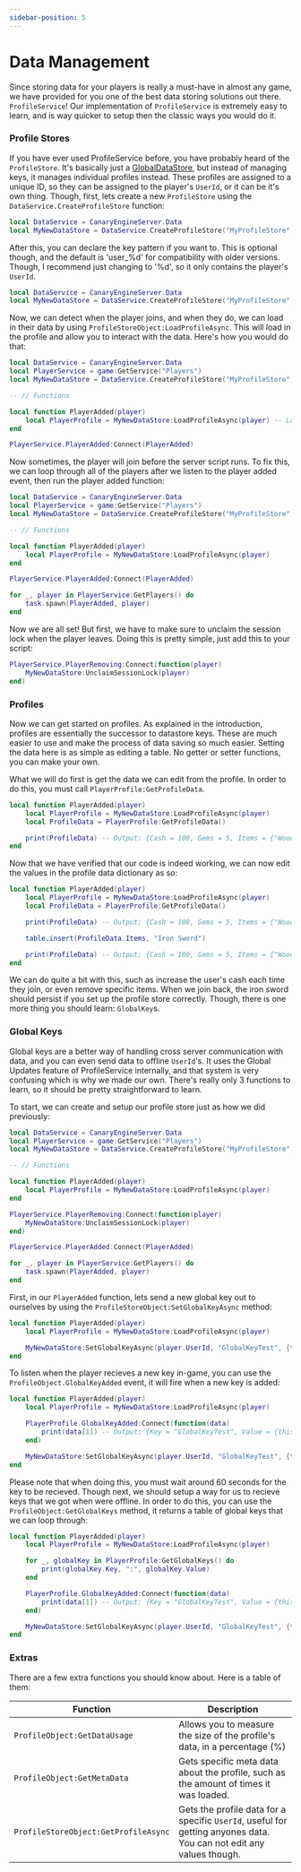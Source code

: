 ```yaml
---
sidebar-position: 5
---
```


# Data Management

Since storing data for your players is really a must-have in almost any game, we have provided for you one of the best data storing solutions out there. `ProfileService`! Our implementation of `ProfileService` is extremely easy to learn, and is way quicker to setup then the classic ways you would do it.

### Profile Stores

If you have ever used ProfileService before, you have probably heard of the `ProfileStore`. It's basically just a [GlobalDataStore](https://create.roblox.com/docs/reference/engine/classes/GlobalDataStore), but instead of managing keys, it manages individual profiles instead. These profiles are assigned to a unique ID, so they can be assigned to the player's `UserId`, or it can be it's own thing. Though, first, lets create a new `ProfileStore` using the `DataService.CreateProfileStore` function:

```lua
local DataService = CanaryEngineServer.Data
local MyNewDataStore = DataService.CreateProfileStore("MyProfileStore", {Cash = 100, Gems = 5, Items = {"Wooden Sword"}})
```

After this, you can declare the key pattern if you want to. This is optional though, and the default is 'user_%d' for compatibility with older versions. Though, I recommend just changing to '%d', so it only contains the player's `UserId`.

```lua
local DataService = CanaryEngineServer.Data
local MyNewDataStore = DataService.CreateProfileStore("MyProfileStore", {Cash = 100, Gems = 5, Items = {"Wooden Sword"}}, "%d") -- Change the pattern if you want to, it's better for usage
```

Now, we can detect when the player joins, and when they do, we can load in their data by using `ProfileStoreObject:LoadProfileAsync`. This will load in the profile and allow you to interact with the data. Here's how you would do that:

```lua
local DataService = CanaryEngineServer.Data
local PlayerService = game:GetService("Players")
local MyNewDataStore = DataService.CreateProfileStore("MyProfileStore", {Cash = 100, Gems = 5, Items = {"Wooden Sword"}}, "%d")

-- // Functions

local function PlayerAdded(player)
    local PlayerProfile = MyNewDataStore:LoadProfileAsync(player) -- Load the profile, you can also add an optional `reconcile` argument which reconciles the data
end

PlayerService.PlayerAdded:Connect(PlayerAdded)
```

Now sometimes, the player will join before the server script runs. To fix this, we can loop through all of the players after we listen to the player added event, then run the player added function:

```lua
local DataService = CanaryEngineServer.Data
local PlayerService = game:GetService("Players")
local MyNewDataStore = DataService.CreateProfileStore("MyProfileStore", {Cash = 100, Gems = 5, Items = {"Wooden Sword"}}, "%d")

-- // Functions

local function PlayerAdded(player)
    local PlayerProfile = MyNewDataStore:LoadProfileAsync(player)
end

PlayerService.PlayerAdded:Connect(PlayerAdded)

for _, player in PlayerService:GetPlayers() do
    task.spawn(PlayerAdded, player)
end
```

Now we are all set! But first, we have to make sure to unclaim the session lock when the player leaves. Doing this is pretty simple, just add this to your script:

```lua
PlayerService.PlayerRemoving:Connect(function(player)
    MyNewDataStore:UnclaimSessionLock(player)
end)
```

### Profiles

Now we can get started on profiles. As explained in the introduction, profiles are essentially the successor to datastore keys. These are much easier to use and make the process of data saving so much easier. Setting the data here is as simple as editing a table. No getter or setter functions, you can make your own.

What we will do first is get the data we can edit from the profile. In order to do this, you must call `PlayerProfile:GetProfileData`.

```lua
local function PlayerAdded(player)
    local PlayerProfile = MyNewDataStore:LoadProfileAsync(player)
    local ProfileData = PlayerProfile:GetProfileData()

    print(ProfileData) -- Output: {Cash = 100, Gems = 5, Items = {"Wooden Sword"}}
end
```

Now that we have verified that our code is indeed working, we can now edit the values in the profile data dictionary as so:

```lua
local function PlayerAdded(player)
    local PlayerProfile = MyNewDataStore:LoadProfileAsync(player)
    local ProfileData = PlayerProfile:GetProfileData()

    print(ProfileData) -- Output: {Cash = 100, Gems = 5, Items = {"Wooden Sword"}}

    table.insert(ProfileData.Items, "Iron Sword")

    print(ProfileData) -- Output: {Cash = 100, Gems = 5, Items = {"Wooden Sword", "Iron Sword"}}
end
```

We can do quite a bit with this, such as increase the user's cash each time they join, or even remove specific items. When we join back, the iron sword should persist if you set up the profile store correctly. Though, there is one more thing you should learn: `GlobalKey`s.

### Global Keys

Global keys are a better way of handling cross server communication with data, and you can even send data to offline `UserId`'s. It uses the Global Updates feature of ProfileService internally, and that system is very confusing which is why we made our own. There's really only 3 functions to learn, so it should be pretty straightforward to learn.

To start, we can create and setup our profile store just as how we did previously:

```lua
local DataService = CanaryEngineServer.Data
local PlayerService = game:GetService("Players")
local MyNewDataStore = DataService.CreateProfileStore("MyProfileStore", {Cash = 100, Gems = 5, Items = {"Wooden Sword"}}, "%d")

-- // Functions

local function PlayerAdded(player)
    local PlayerProfile = MyNewDataStore:LoadProfileAsync(player)
end

PlayerService.PlayerRemoving:Connect(function(player)
    MyNewDataStore:UnclaimSessionLock(player)
end)

PlayerService.PlayerAdded:Connect(PlayerAdded)

for _, player in PlayerService:GetPlayers() do
    task.spawn(PlayerAdded, player)
end
```

First, in our `PlayerAdded` function, lets send a new global key out to ourselves by using the `ProfileStoreObject:SetGlobalKeyAsync` method:

```lua
local function PlayerAdded(player)
    local PlayerProfile = MyNewDataStore:LoadProfileAsync(player)

    MyNewDataStore:SetGlobalKeyAsync(player.UserId, "GlobalKeyTest", {this = "is a test"}) -- The first argument is the player who is recieving it, and the others are the key name followed by the value
end
```

To listen when the player recieves a new key in-game, you can use the `ProfileObject.GlobalKeyAdded` event, it will fire when a new key is added:

```lua
local function PlayerAdded(player)
    local PlayerProfile = MyNewDataStore:LoadProfileAsync(player)

    PlayerProfile.GlobalKeyAdded:Connect(function(data)
        print(data[1]) -- Output: {Key = "GlobalKeyTest", Value = {this = "is a test"}, KeyId = 1}
    end)

    MyNewDataStore:SetGlobalKeyAsync(player.UserId, "GlobalKeyTest", {this = "is a test"})
end
```

Please note that when doing this, you must wait around 60 seconds for the key to be recieved. Though next, we should setup a way for us to recieve keys that we got when were offline. In order to do this, you can use the `ProfileObject:GetGlobalKeys` method, it returns a table of global keys that we can loop through:

```lua
local function PlayerAdded(player)
    local PlayerProfile = MyNewDataStore:LoadProfileAsync(player)

    for _, globalKey in PlayerProfile:GetGlobalKeys() do
        print(globalKey.Key, ":", globalKey.Value)
    end

    PlayerProfile.GlobalKeyAdded:Connect(function(data)
        print(data[1]) -- Output: {Key = "GlobalKeyTest", Value = {this = "is a test"}, KeyId = 1}
    end)

    MyNewDataStore:SetGlobalKeyAsync(player.UserId, "GlobalKeyTest", {this = "is a test"})
end
```

### Extras

There are a few extra functions you should know about. Here is a table of them: 

|Function|Description|
|-|-|
|`ProfileObject:GetDataUsage`|Allows you to measure the size of the profile's data, in a percentage (%)|
|`ProfileObject:GetMetaData`|Gets specific meta data about the profile, such as the amount of times it was loaded.|
|`ProfileStoreObject:GetProfileAsync`|Gets the profile data for a specific `UserId`, useful for getting anyones data. You can not edit any values though.|